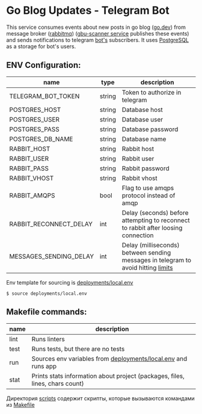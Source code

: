 # Go Blog Updates - Telegram Bot
This service consumes events about new posts in go blog ([go.dev](https://go.dev)) from message broker ([rabbitmq](https://www.rabbitmq.com/)) ([gbu-scanner service](https://github.com/don2quixote/gbu-scanner) publishes these events) and sends notifications to telegram [bot's](https://core.telegram.org/bots/api) subscribers.
It uses [PostgreSQL](https://www.postgresql.org/) as a storage for bot's users.

## ENV Configuration:
| name                   | type   | description                                                                        |
| ---------------------- | ------ | ---------------------------------------------------------------------------------- |
| TELEGRAM_BOT_TOKEN     | string | Token to authorize in telegram                                                     |
| POSTGRES_HOST          | string | Database host                                                                      |
| POSTGRES_USER          | string | Database user                                                                      |
| POSTGRES_PASS          | string | Database password                                                                  |
| POSTGRES_DB_NAME       | string | Database name                                                                      |
| RABBIT_HOST            | string | Rabbit host                                                                        |
| RABBIT_USER            | string | Rabbit user                                                                        |
| RABBIT_PASS            | string | Rabbit password                                                                    |
| RABBIT_VHOST           | string | Rabbit vhost                                                                       |
| RABBIT_AMQPS           | bool   | Flag to use amqps protocol instead of amqp                                         |
| RABBIT_RECONNECT_DELAY | int    | Delay (seconds) before attempting to reconnect to rabbit after loosing connection  |
| MESSAGES_SENDING_DELAY | int    | Delay (milliseconds) between sending messages in telegram to avoid hitting [limits](https://core.telegram.org/bots/faq#broadcasting-to-users)|

Env template for sourcing is [deployments/local.env](deployments/local.env)
```
$ source deployments/local.env
```

## Makefile commands:
| name | description                                                                            |
| ---- | -------------------------------------------------------------------------------------- |
| lint | Runs linters                                                                           |
| test | Runs tests, but there are no tests                                                     |
| run  | Sources env variables from [deployments/local.env](deployments/local.env) and runs app |
| stat | Prints stats information about project (packages, files, lines, chars count)           |

Директория [scripts](/scripts) содержит скрипты, которые вызываются командами из [Makefile](Makefile)
